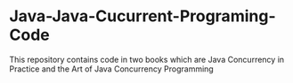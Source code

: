 # Java-Java-Cucurrent-Programing-Code
This repository contains code in two books which are Java Concurrency in Practice and the Art of Java Concurrency Programming
